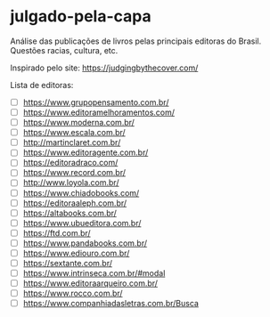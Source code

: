 # julgado-pela-capa

Análise das publicações de livros pelas principais editoras do Brasil. Questões racias, cultura, etc.

Inspirado pelo site: https://judgingbythecover.com/

Lista de editoras:

- [ ] https://www.grupopensamento.com.br/
- [ ] https://www.editoramelhoramentos.com/
- [ ] https://www.moderna.com.br/
- [ ] https://www.escala.com.br/
- [ ] http://martinclaret.com.br/
- [ ] https://www.editoragente.com.br/
- [ ] https://editoradraco.com/
- [ ] https://www.record.com.br/
- [ ] http://www.loyola.com.br/
- [ ] https://www.chiadobooks.com/
- [ ] https://editoraaleph.com.br/
- [ ] https://altabooks.com.br/
- [ ] https://www.ubueditora.com.br/
- [ ] https://ftd.com.br/
- [ ] https://www.pandabooks.com.br/
- [ ] https://www.ediouro.com.br/
- [ ] https://sextante.com.br/
- [ ] https://www.intrinseca.com.br/#modal
- [ ] https://www.editoraarqueiro.com.br/
- [ ] https://www.rocco.com.br/
- [ ] https://www.companhiadasletras.com.br/Busca
